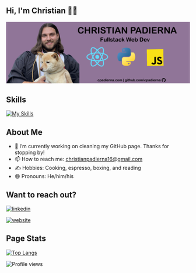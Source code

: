 ## Hi, I'm Christian 👨‍💻

![alt text](https://github.com/cpadierna/cpadierna/blob/main/github-banner.png)

## Skills
[![My Skills](https://skillicons.dev/icons?i=react,py,js,nodejs,mongodb,postman,git,github,bash,express,html,css,matlab,discord,vscode)](https://skillicons.dev)

## About Me
- 🔭 I’m currently working on cleaning my GitHub page. Thanks for stopping by! 
- 📫 How to reach me: christianpadierna16@gmail.com
- ✍️ Hobbies: Cooking, espresso, boxing, and reading
- 😄 Pronouns: He/him/his 

## Want to reach out?
[<img src='https://cdn.jsdelivr.net/npm/simple-icons@3.0.1/icons/linkedin.svg' alt='linkedin' height='40'>](https://www.linkedin.com/in/cpadierna/)

[<img src='https://cdn.jsdelivr.net/npm/simple-icons@3.0.1/icons/icloud.svg' alt='website' height='40'>](https://www.cpadierna.com)  

## Page Stats
[![Top Langs](https://github-readme-stats.vercel.app/api/top-langs/?username=cpadierna)](https://github.com/anuraghazra/github-readme-stats)

![Profile views](https://gpvc.arturio.dev/cpadierna) 
